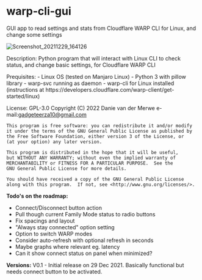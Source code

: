 # warp-cli-gui
<p>GUI app to read settings and stats from Cloudflare WARP CLI for Linux, and change some settings</p>

![Screenshot_20211229_164126](https://user-images.githubusercontent.com/1153726/147673769-e71ec9e9-8901-4021-bcb4-5ea5784e4ef1.jpg)

<p>Description: Python program that will interact with Linux CLI to check status, and change basic settings, for Cloudflare WARP CLI</p>

<p>Prequisites:
- Linux OS (tested on Manjaro Linux)
- Python 3 with pillow library
- warp-svc running as daemon
- warp-cli for Linux installed (instructions at https://developers.cloudflare.com/warp-client/get-started/linux)</p>

License: GPL-3.0
    Copyright (C) 2022  Danie van der Merwe e-mail:gadgeteerza10@gmail.com

    This program is free software: you can redistribute it and/or modify
    it under the terms of the GNU General Public License as published by
    the Free Software Foundation, either version 3 of the License, or
    (at your option) any later version.

    This program is distributed in the hope that it will be useful,
    but WITHOUT ANY WARRANTY; without even the implied warranty of
    MERCHANTABILITY or FITNESS FOR A PARTICULAR PURPOSE.  See the
    GNU General Public License for more details.

    You should have received a copy of the GNU General Public License
    along with this program.  If not, see <http://www.gnu.org/licenses/>.
    
**Todo's on the roadmap:**
- Connect/Disconnect button action
- Pull though current Family Mode status to radio buttons
- Fix spacings and layout
- "Always stay connected" option setting
- Option to switch WARP modes
- Consider auto-refresh with optional refresh in seconds
- Maybe graphs where relevant eg. latency
- Can it show connect status on panel when minimized?

**Versions:**
V0.1 - Initial release on 29 Dec 2021. Basically functional but needs connect button to be activated.
